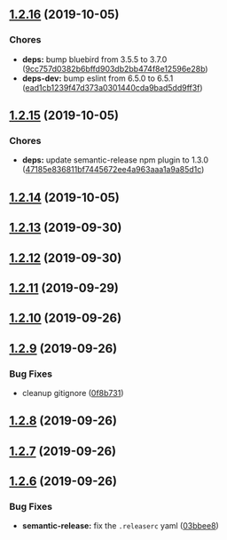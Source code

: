 ## [1.2.16](https://github.com/oleg-koval/trembita/compare/v1.2.15...v1.2.16) (2019-10-05)


### Chores

* **deps:** bump bluebird from 3.5.5 to 3.7.0 ([9cc757d0382b6bffd903db2bb474f8e12596e28b](https://github.com/oleg-koval/trembita/commit/9cc757d0382b6bffd903db2bb474f8e12596e28b))
* **deps-dev:** bump eslint from 6.5.0 to 6.5.1 ([ead1cb1239f47d373a0301440cda9bad5dd9ff3f](https://github.com/oleg-koval/trembita/commit/ead1cb1239f47d373a0301440cda9bad5dd9ff3f))

## [1.2.15](https://github.com/oleg-koval/trembita/compare/v1.2.14...v1.2.15) (2019-10-05)


### Chores

* **deps:** update semantic-release npm plugin to 1.3.0 ([47185e836811bf7445672ee4a963aaa1a9a85d1c](https://github.com/oleg-koval/trembita/commit/47185e836811bf7445672ee4a963aaa1a9a85d1c))

## [1.2.14](https://github.com/oleg-koval/trembita/compare/v1.2.13...v1.2.14) (2019-10-05)

## [1.2.13](https://github.com/oleg-koval/trembita/compare/v1.2.12...v1.2.13) (2019-09-30)

## [1.2.12](https://github.com/oleg-koval/trembita/compare/v1.2.11...v1.2.12) (2019-09-30)

## [1.2.11](https://github.com/oleg-koval/trembita/compare/v1.2.10...v1.2.11) (2019-09-29)

## [1.2.10](https://github.com/oleg-koval/trembita/compare/v1.2.9...v1.2.10) (2019-09-26)

## [1.2.9](https://github.com/oleg-koval/trembita/compare/v1.2.8...v1.2.9) (2019-09-26)


### Bug Fixes

* cleanup gitignore ([0f8b731](https://github.com/oleg-koval/trembita/commit/0f8b731))

## [1.2.8](https://github.com/oleg-koval/trembita/compare/v1.2.7...v1.2.8) (2019-09-26)

## [1.2.7](https://github.com/oleg-koval/trembita/compare/v1.2.6...v1.2.7) (2019-09-26)

## [1.2.6](https://github.com/oleg-koval/trembita/compare/v1.2.5...v1.2.6) (2019-09-26)


### Bug Fixes

* **semantic-release:** fix the `.releaserc` yaml ([03bbee8](https://github.com/oleg-koval/trembita/commit/03bbee8))
